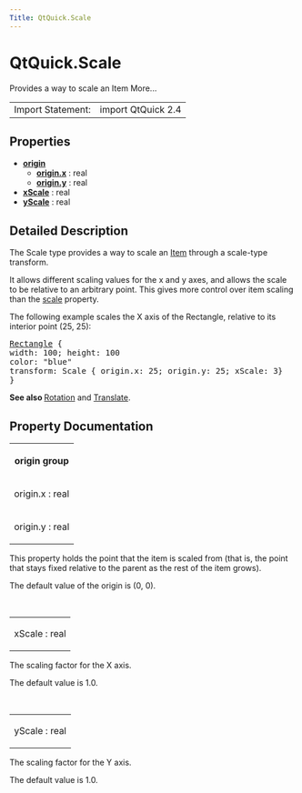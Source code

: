 ```yaml
---
Title: QtQuick.Scale
---
```


# QtQuick.Scale

<span class="subtitle"></span>
<!-- $$$Scale-brief -->
<p>Provides a way to scale an Item More...</p>
<!-- @@@Scale -->
<table class="alignedsummary">
<tr><td class="memItemLeft rightAlign topAlign"> Import Statement:</td><td class="memItemRight bottomAlign"> import QtQuick 2.4</td></tr></table><ul>
</ul>
<h2 id="properties">Properties</h2>
<ul>
<li class="fn"><b><b><a href="#origin-prop">origin</a></b></b><ul>
<li class="fn"><b><b><a href="#origin.x-prop">origin.x</a></b></b> : real</li>
<li class="fn"><b><b><a href="#origin.y-prop">origin.y</a></b></b> : real</li>
</ul>
</li>
<li class="fn"><b><b><a href="#xScale-prop">xScale</a></b></b> : real</li>
<li class="fn"><b><b><a href="#yScale-prop">yScale</a></b></b> : real</li>
</ul>
<!-- $$$Scale-description -->
<h2 id="details">Detailed Description</h2>
</p>
<p>The Scale type provides a way to scale an <a href="QtQuick.Item.md">Item</a> through a scale-type transform.</p>
<p>It allows different scaling values for the x and y axes, and allows the scale to be relative to an arbitrary point. This gives more control over item scaling than the <a href="QtQuick.Item.md#scale-prop">scale</a> property.</p>
<p>The following example scales the X axis of the Rectangle, relative to its interior point (25, 25):</p>
<pre class="qml"><span class="type"><a href="QtQuick.Rectangle.md">Rectangle</a></span> {
<span class="name">width</span>: <span class="number">100</span>; <span class="name">height</span>: <span class="number">100</span>
<span class="name">color</span>: <span class="string">&quot;blue&quot;</span>
<span class="name">transform</span>: <span class="name">Scale</span> { <span class="name">origin</span>.x: <span class="number">25</span>; <span class="name">origin</span>.y: <span class="number">25</span>; <span class="name">xScale</span>: <span class="number">3</span>}
}</pre>
<p><b>See also </b><a href="QtQuick.Rotation.md">Rotation</a> and <a href="QtQuick.Translate.md">Translate</a>.</p>
<!-- @@@Scale -->
<h2>Property Documentation</h2>
<!-- $$$origin -->
<table class="qmlname"><tr valign="top" id="origin-prop"><th class="centerAlign"><p><b>origin group</b></p></th></tr><tr valign="top" id="origin.x-prop"><td class="tblQmlPropNode"><p><span class="name">origin.x</span> : <span class="type">real</span></p></td></tr><tr valign="top" id="origin.y-prop"><td class="tblQmlPropNode"><p><span class="name">origin.y</span> : <span class="type">real</span></p></td></tr></table><p>This property holds the point that the item is scaled from (that is, the point that stays fixed relative to the parent as the rest of the item grows).</p>
<p>The default value of the origin is (0, 0).</p>
<!-- @@@origin -->
<br/>
<!-- $$$xScale -->
<table class="qmlname"><tr valign="top" id="xScale-prop"><td class="tblQmlPropNode"><p><span class="name">xScale</span> : <span class="type">real</span></p></td></tr></table><p>The scaling factor for the X axis.</p>
<p>The default value is 1.0&#x2e;</p>
<!-- @@@xScale -->
<br/>
<!-- $$$yScale -->
<table class="qmlname"><tr valign="top" id="yScale-prop"><td class="tblQmlPropNode"><p><span class="name">yScale</span> : <span class="type">real</span></p></td></tr></table><p>The scaling factor for the Y axis.</p>
<p>The default value is 1.0&#x2e;</p>
<!-- @@@yScale -->
<br/>
